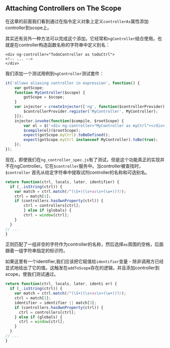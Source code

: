 ## Attaching Controllers on The Scope
在这章的前面我们看到通过在指令定义对象上定义`controllerAs`属性添加controller到scope上。

其实还有另外一种方法可以完成这个添加，它经常和`ngController`结合使用。也就是在controller构造函数名称的字符串中定义别名：
```angular2html
<div ng-controller="TodoController as todoCtrl">
<!-- ... -->
</div>
```
我们添加一个测试用例到`ngController`测试套件：
```js
it('allows aliasing controller in expression', function() {
    var gotScope;
    function MyController($scope) {
        gotScope = $scope;
    }
    var injector = createInjector(['ng', function($controllerProvider) {
        $controllerProvider.register('MyController', MyController);
    }]);
    injector.invoke(function($compile, $rootScope) {
        var el = $('<div ng-controller="MyController as myCtrl"></div>');
        $compile(el)($rootScope);
        expect(gotScope.myCtrl).toBeDefined();
        expect(gotScope.myCtrl instanceof MyController).toBe(true);
    });
});
```
现在，即使我们在`ng_controller_spec.js`有了测试，但是这个功能真正的实现并不在ngController。它在`$controller`服务中。当controller被查找时，`$controller`
首先从给定字符串中提取试剂controller的名称和可选别名。
```js
return function(ctrl, locals, later, identifier) {
  if (_.isString(ctrl)) {
    var match = ctrl.match(/^(\S+)(\s+as\s+(\w+))?/);
    ctrl = match[1];
    if (controllers.hasOwnProperty(ctrl)) {
        ctrl = controllers[ctrl];
        } else if (globals) {
        ctrl = window[ctrl];
    }
  }
// ...
}  
```
正则匹配了一组非空的字符作为controller的名称，然后选择`as`周围的空格，后面跟着一组字符串指定的标识符。

如果这里有一个identifier,我们应该把它赋值给`identifier`变量 - 除非调用方已经显式地给出了它的值。这触发在`addToScope`存在的逻辑，并且添加controller到scope，使我们测试通过。
```js
return function(ctrl, locals, later, identi er) {
  if (_.isString(ctrl)) {
    var match = ctrl.match(/^(\S+)(\s+as\s+(\w+))?/);
    ctrl = match[1];
    identifier = identifier || match[3];
    if (controllers.hasOwnProperty(ctrl)) {
      ctrl = controllers[ctrl];
    } else if (globals) {
      ctrl = window[ctrl];
    }
  }
// ...
}
```